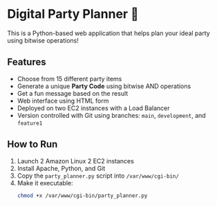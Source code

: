 # Digital Party Planner 🎉

This is a Python-based web application that helps plan your ideal party using bitwise operations!

## Features

- Choose from 15 different party items
- Generate a unique **Party Code** using bitwise AND operations
- Get a fun message based on the result
- Web interface using HTML form
- Deployed on two EC2 instances with a Load Balancer
- Version controlled with Git using branches: `main`, `development`, and `feature1`

## How to Run

1. Launch 2 Amazon Linux 2 EC2 instances
2. Install Apache, Python, and Git
3. Copy the `party_planner.py` script into `/var/www/cgi-bin/`
4. Make it executable:
   ```bash
   chmod +x /var/www/cgi-bin/party_planner.py
